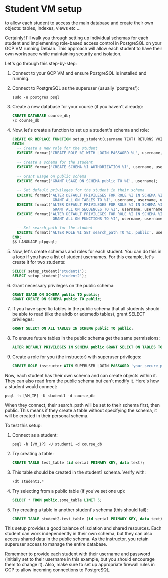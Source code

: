 # Student VM setup

to allow each student to access the main database and create their own objects: tables, indexes, views etc ...



Certainly! I'll walk you through setting up individual schemas for each student and implementing role-based access control in PostgreSQL on your GCP VM running Debian. This approach will allow each student to have their own workspace while maintaining security and isolation.

Let's go through this step-by-step:

1. Connect to your GCP VM and ensure PostgreSQL is installed and running.

2. Connect to PostgreSQL as the superuser (usually 'postgres'):

   ```
   sudo -u postgres psql
   ```

3. Create a new database for your course (if you haven't already):

   ```sql
   CREATE DATABASE course_db;
   \c course_db
   ```

4. Now, let's create a function to set up a student's schema and role:

   ```sql
   CREATE OR REPLACE FUNCTION setup_student(username TEXT) RETURNS VOID AS $$
   BEGIN
     -- Create a new role for the student
     EXECUTE format('CREATE ROLE %I WITH LOGIN PASSWORD %L', username, username);
     
     -- Create a schema for the student
     EXECUTE format('CREATE SCHEMA %I AUTHORIZATION %I', username, username);
     
     -- Grant usage on public schema
     EXECUTE format('GRANT USAGE ON SCHEMA public TO %I', username);
     
     -- Set default privileges for the student in their schema
     EXECUTE format('ALTER DEFAULT PRIVILEGES FOR ROLE %I IN SCHEMA %I 
                     GRANT ALL ON TABLES TO %I', username, username, username);
     EXECUTE format('ALTER DEFAULT PRIVILEGES FOR ROLE %I IN SCHEMA %I 
                     GRANT ALL ON SEQUENCES TO %I', username, username, username);
     EXECUTE format('ALTER DEFAULT PRIVILEGES FOR ROLE %I IN SCHEMA %I 
                     GRANT ALL ON FUNCTIONS TO %I', username, username, username);
     
     -- Set search_path for the student
     EXECUTE format('ALTER ROLE %I SET search_path TO %I, public', username, username);
   END;
   $$ LANGUAGE plpgsql;
   ```

5. Now, let's create schemas and roles for each student. You can do this in a loop if you have a list of student usernames. For this example, let's create it for two students:

   ```sql
   SELECT setup_student('student1');
   SELECT setup_student('student2');
   ```

6. Grant necessary privileges on the public schema:

   ```sql
   GRANT USAGE ON SCHEMA public TO public;
   GRANT CREATE ON SCHEMA public TO public;
   ```

7. If you have specific tables in the public schema that all students should be able to read (like the airdb or ademedb tables), grant SELECT privileges:

   ```sql
   GRANT SELECT ON ALL TABLES IN SCHEMA public TO public;
   ```

8. To ensure future tables in the public schema get the same permissions:

   ```sql
   ALTER DEFAULT PRIVILEGES IN SCHEMA public GRANT SELECT ON TABLES TO public;
   ```

9. Create a role for you (the instructor) with superuser privileges:

   ```sql
   CREATE ROLE instructor WITH SUPERUSER LOGIN PASSWORD 'your_secure_password';
   ```

Now, each student has their own schema and can create objects within it. They can also read from the public schema but can't modify it. Here's how a student would connect:

```
psql -h [VM_IP] -U student1 -d course_db
```

When they connect, their search_path will be set to their schema first, then public. This means if they create a table without specifying the schema, it will be created in their personal schema.

To test this setup:

1. Connect as a student:
   ```
   psql -h [VM_IP] -U student1 -d course_db
   ```

2. Try creating a table:
   ```sql
   CREATE TABLE test_table (id serial PRIMARY KEY, data text);
   ```

3. This table should be created in the student1 schema. Verify with:
   ```sql
   \dt student1.*
   ```

4. Try selecting from a public table (if you've set one up):
   ```sql
   SELECT * FROM public.some_table LIMIT 5;
   ```

5. Try creating a table in another student's schema (this should fail):
   ```sql
   CREATE TABLE student2.test_table (id serial PRIMARY KEY, data text);
   ```

This setup provides a good balance of isolation and shared resources. Each student can work independently in their own schema, but they can also access shared data in the public schema. As the instructor, you retain superuser access to manage the entire database.

Remember to provide each student with their username and password (initially set to their username in this example, but you should encourage them to change it). Also, make sure to set up appropriate firewall rules in GCP to allow incoming connections to PostgreSQL.